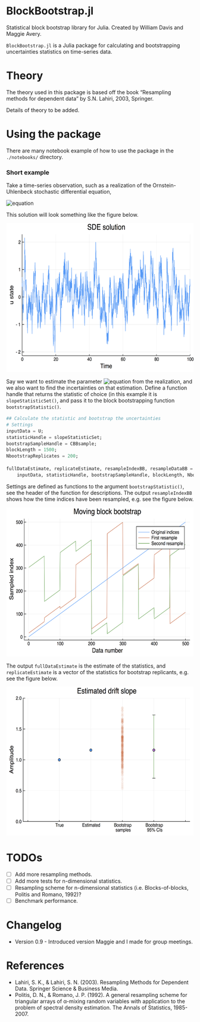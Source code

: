 # BlockBootstrap.jl
Statistical block bootstrap library for Julia. Created by William Davis and Maggie Avery.

`BlockBootstrap.jl` is a Julia package for calculating and bootstrapping uncertainties statistics on time-series data.

# Theory

The theory used in this package is based off the book “Resampling methods for dependent data” by S.N. Lahiri, 2003, Springer.

Details of theory to be added.

# Using the package
There are many notebook example of how to use the package in the `./notebooks/` directory. 

### Short example
Take a time-series observation, such as a realization of the Ornstein-Uhlenbeck stochastic differential equation,

![equation](https://latex.codecogs.com/gif.latex?du&space;=&space;-\alpha&space;u&space;dt&space;&plus;&space;\beta&space;dW_t.)

This solution will look something like the figure below.

<img src="/figures/SDEsolution.png" height="400"/>

Say we want to estimate the parameter ![equation](https://latex.codecogs.com/gif.latex?\alpha) from the realization, and we also want to find the incertainties on that estimation. Define a function handle that returns the statistic of choice (in this example it is `slopeStatisticSet()`, and pass it to the block bootstrapping function `bootstrapStatistic()`.

```Julia
## Calculate the statistic and bootstrap the uncertainties
# Settings
inputData = U;
statisticHandle = slopeStatisticSet;
bootstrapSampleHandle = CBBsample;
blockLength = 1500;
NbootstrapReplicates = 200;

fullDataEstimate, replicateEstimate, resampleIndexBB, resampleDataBB = bootstrapStatistic(
    inputData, statisticHandle, bootstrapSampleHandle, blockLength, NbootstrapReplicates);
```

Settings are defined as functions to the argument `bootstrapStatistic()`, see the header of the function for descriptions. The output `resampleIndexBB` shows how the time indices have been resampled, e.g. see the figure below.

<img src="/figures/MBBindices.png" height="400"/>

The output `fullDataEstimate` is the estimate of the statistics, and `replicateEstimate` is a vector of the statistics for bootstrap replicants, e.g. see the figure below.

<img src="/figures/bootstrapDriftSlope.png" height="400"/>

# TODOs

- [ ] Add more resampling methods.
- [ ] Add more tests for n-dimensional statistics.
- [ ] Resampling scheme for n-dimensional statistics (i.e. Blocks-of-blocks, Politis and Romano, 1992)?
- [ ] Benchmark performance.

# Changelog

- Version 0.9 - Introduced version Maggie and I made for group meetings.

# References

- Lahiri, S. K., & Lahiri, S. N. (2003). Resampling Methods for Dependent Data. Springer Science & Business Media.
- Politis, D. N., & Romano, J. P. (1992). A general resampling scheme for triangular arrays of α-mixing random variables with application to the problem of spectral density estimation. The Annals of Statistics, 1985-2007.
